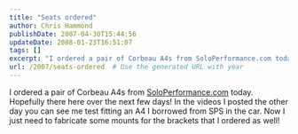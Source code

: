 ```yaml
---
title: "Seats ordered"
author: Chris Hammond
publishDate: 2007-04-30T15:44:56
updateDate: 2008-01-23T16:51:07
tags: []
excerpt: "I ordered a pair of Corbeau A4s from SoloPerformance.com today. Hopefully there here over the next few days! In the videos I posted the other day you can see me test fitting an A4 I borrowed from SPS in the car. Now I just need to fabricate some mounts for the brackets that I ordered as..."
url: /2007/seats-ordered  # Use the generated URL with year
---
```

I ordered a pair of Corbeau A4s from <A href="https://www.soloperformance.com" target=_blank>SoloPerformance.com</a> today. Hopefully there here over the next few days! In the videos I posted the other day you can see me test fitting an A4 I borrowed from SPS in the car. Now I just need to fabricate some mounts for the brackets that I ordered as well!

